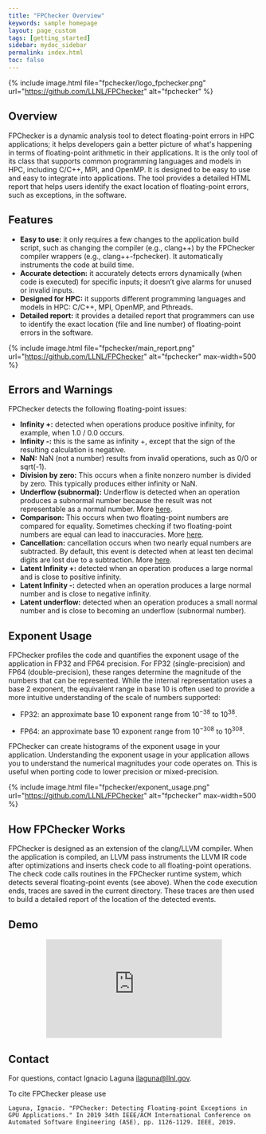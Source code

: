 ```yaml
---
title: "FPChecker Overview"
keywords: sample homepage
layout: page_custom
tags: [getting_started]
sidebar: mydoc_sidebar
permalink: index.html
toc: false
---
```


{% include image.html file="fpchecker/logo_fpchecker.png" url="https://github.com/LLNL/FPChecker" alt="fpchecker" %}

## Overview

FPChecker is a dynamic analysis tool to detect floating-point errors in HPC applications; it helps developers gain a better picture of what's happening in terms of floating-point arithmetic in their applications. It is the only tool of its class that supports common programming languages and models in HPC, including C/C++, MPI, and OpenMP. It is designed to be easy to use and easy to integrate into applications. The tool provides a detailed HTML report that helps users identify the exact location of floating-point errors, such as exceptions, in the software.

## Features

- **Easy to use:** it only requires a few changes to the application build script, such as changing the compiler (e.g., clang++) by the FPChecker compiler wrappers (e.g., clang++-fpchecker). It automatically instruments the code at build time.
- **Accurate detection:** it accurately detects errors dynamically (when code is executed) for specific inputs; it doesn’t give alarms for unused or invalid inputs. 
- **Designed for HPC:** it supports different programming languages and models in HPC: C/C++, MPI, OpenMP, and Pthreads.
- **Detailed report:** it provides a detailed report that programmers can use to identify the exact location (file and line number) of floating-point errors in the software.

<!--
{% include image.html file="fpchecker/report-1.png" url="https://github.com/LLNL/FPChecker" alt="fpchecker" max-width=500  %}
-->
{% include image.html file="fpchecker/main_report.png" url="https://github.com/LLNL/FPChecker" alt="fpchecker" max-width=500  %}

## Errors and Warnings

FPChecker detects the following floating-point issues:

- **Infinity +:** detected when operations produce positive infinity, for example, when 1.0 / 0.0 occurs. 
- **Infinity -:** this is the same as infinity +, except that the sign of the resulting calculation is negative.
- **NaN:** NaN (not a number) results from invalid operations, such as 0/0 or sqrt(-1).
- **Division by zero:** This occurs when a finite nonzero number is divided by zero. This typically produces either infinity or NaN.
- **Underflow (subnormal):** Underflow is detected when an operation produces a subnormal number because the result was not representable as a normal number. More [here](/subnormal-numbers.html).
- **Comparison:** This occurs when two floating-point numbers are compared for equality. Sometimes checking if two floating-point numbers are equal can lead to inaccuracies. More [here](https://floating-point-gui.de/errors/comparison/).
- **Cancellation:** cancellation occurs when two nearly equal numbers are subtracted. By default, this event is detected when at least ten decimal digits are lost due to a subtraction. More [here](2021-07-12-dealing-with-cancellation.html).
- **Latent Infinity +:** detected when an operation produces a large normal and is close to positive infinity.
- **Latent Infinity -:** detected when an operation produces a large normal number and is close to negative infinity.
- **Latent underflow:** detected when an operation produces a small normal number and is close to becoming an underflow (subnormal number).

## Exponent Usage
FPChecker profiles the code and quantifies the exponent usage of the application in FP32 and FP64 precision. For FP32 (single-precision) and FP64 (double-precision), these ranges determine the magnitude of the numbers that can be represented. While the internal representation uses a base 2 exponent, the equivalent range in base 10 is often used to provide a more intuitive understanding of the scale of numbers supported:

- <p>FP32: an approximate base 10 exponent range from 10<sup>−38</sup> to 10<sup>38</sup>.</p>
- <p>FP64: an approximate base 10 exponent range from 10<sup>−308</sup> to 10<sup>308</sup>.</p>

FPChecker can create histograms of the exponent usage in your application. Understanding the exponent usage in your application allows you to understand the numerical magnitudes your code operates on. This is useful when porting code to lower precision or mixed-precision.

{% include image.html file="fpchecker/exponent_usage.png" url="https://github.com/LLNL/FPChecker" alt="fpchecker" max-width=500  %}

## How FPChecker Works

FPChecker is designed as an extension of the clang/LLVM compiler. When the application is compiled, an LLVM pass instruments the LLVM IR code after optimizations and inserts check code to all floating-point operations. The check code calls routines in the FPChecker runtime system, which detects several floating-point events (see above). When the code execution ends, traces are saved in the current directory. These traces are then used to build a detailed report of the location of the detected events.

## Demo

<div style="width: 70%; margin: auto;"> <div style="padding:56.25% 0 0 0;position:relative;">
    <iframe src="https://player.vimeo.com/video/1083326382?badge=0&amp;autopause=0&amp;player_id=0&amp;app_id=58479" frameborder="0" allow="autoplay; fullscreen; picture-in-picture; clipboard-write; encrypted-media" style="position:absolute;top:0;left:0;width:100%;height:100%;" title="fpchecker-video-May-2025"></iframe>
  </div>
</div>
<script src="https://player.vimeo.com/api/player.js"></script>


## Contact
For questions, contact Ignacio Laguna <ilaguna@llnl.gov>.

To cite FPChecker please use

```
Laguna, Ignacio. "FPChecker: Detecting Floating-point Exceptions in GPU Applications." In 2019 34th IEEE/ACM International Conference on Automated Software Engineering (ASE), pp. 1126-1129. IEEE, 2019.
```
